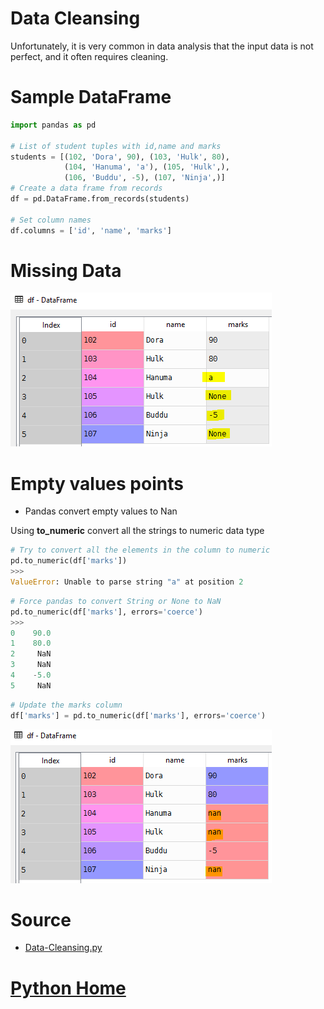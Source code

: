 # Data Cleansing
Unfortunately, it is very common in data analysis that the input data is not perfect, and it often requires cleaning.
# Sample DataFrame
```python
import pandas as pd

# List of student tuples with id,name and marks
students = [(102, 'Dora', 90), (103, 'Hulk', 80),
            (104, 'Hanuma', 'a'), (105, 'Hulk',),
            (106, 'Buddu', -5), (107, 'Ninja',)]
# Create a data frame from records
df = pd.DataFrame.from_records(students)

# Set column names
df.columns = ['id', 'name', 'marks']
```
# Missing Data
![Data-Cleansing](Data-Cleansing.PNG)
# Empty values points
- Pandas convert empty values to Nan

Using **to_numeric** convert all the strings to numeric data type
```Python
# Try to convert all the elements in the column to numeric
pd.to_numeric(df['marks'])
>>>
ValueError: Unable to parse string "a" at position 2
```
```Python
# Force pandas to convert String or None to NaN
pd.to_numeric(df['marks'], errors='coerce')
>>>
0    90.0
1    80.0
2     NaN
3     NaN
4    -5.0
5     NaN
```
```Python
# Update the marks column
df['marks'] = pd.to_numeric(df['marks'], errors='coerce')
```
![Data-Cleansing-Convert-To-Nan](Data-Cleansing-Convert-To-Nan.PNG)

# Source
- [Data-Cleansing.py](Data-Cleansing.py)

# [Python Home](index.html#Data-cleansing)
